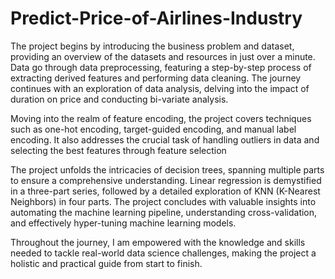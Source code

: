 # Predict-Price-of-Airlines-Industry

The project begins by introducing the business problem and dataset, providing an overview of the datasets and resources in just over a minute. Data go through data preprocessing, featuring a step-by-step process of extracting derived features and performing data cleaning. The journey continues with an exploration of data analysis, delving into the impact of duration on price and conducting bi-variate analysis.

Moving into the realm of feature encoding, the project covers techniques such as one-hot encoding, target-guided encoding, and manual label encoding. It also addresses the crucial task of handling outliers in data and selecting the best features through feature selection

The project unfolds the intricacies of decision trees, spanning multiple parts to ensure a comprehensive understanding. Linear regression is demystified in a three-part series, followed by a detailed exploration of KNN (K-Nearest Neighbors) in four parts. The project concludes with valuable insights into automating the machine learning pipeline, understanding cross-validation, and effectively hyper-tuning machine learning models.

Throughout the journey, I am empowered with the knowledge and skills needed to tackle real-world data science challenges, making the project a holistic and practical guide from start to finish.
